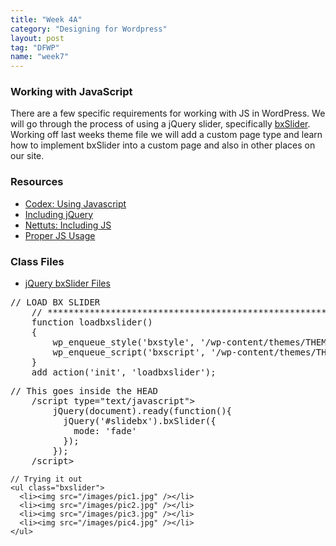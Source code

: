 ```yaml
---
title: "Week 4A"
category: "Designing for Wordpress"
layout: post
tag: "DFWP"
name: "week7"
---
```


### Working with JavaScript

There are a few specific requirements for working with JS in WordPress. We will go through the process of using a jQuery slider, specifically [bxSlider](http://bxslider.com/). Working off last weeks theme file we will add a custom page type and learn how to implement bxSlider into a custom page and also in other places on our site. 

### Resources

* [Codex: Using Javascript](http://codex.wordpress.org/Using_Javascript)
* [Including jQuery](http://digwp.com/2009/06/including-jquery-in-wordpress-the-right-way/)
* [Nettuts: Including JS](http://wp.tutsplus.com/articles/how-to-include-javascript-and-css-in-your-wordpress-themes-and-plugins/)
* [Proper JS Usage](http://wp.tutsplus.com/articles/cheat-sheets/the-complete-guide-to-proper-javascript-usage-with-wordpress/)

### Class Files

* [jQuery bxSlider Files](media/wordpress/jquery.bxslider.zip)


<pre>// LOAD BX SLIDER
	// *********************************************************
	function loadbxslider()
	{
	    wp_enqueue_style('bxstyle', '/wp-content/themes/THEME-NAME/jquery.bxslider/jquery.bxslider.css');
	    wp_enqueue_script('bxscript', '/wp-content/themes/THEME-NAME/jquery.bxslider/jquery.bxslider.min.js', array('jquery'));
	}
	add_action('init', 'loadbxslider');
</pre>

<pre>// This goes inside the HEAD
	/script type="text/javascript">
		jQuery(document).ready(function(){
		  jQuery('#slidebx').bxSlider({
		    mode: 'fade'
		  });
		});
	/script>
</pre>


	// Trying it out
	<ul class="bxslider">
	  <li><img src="/images/pic1.jpg" /></li>
	  <li><img src="/images/pic2.jpg" /></li>
	  <li><img src="/images/pic3.jpg" /></li>
	  <li><img src="/images/pic4.jpg" /></li>
	</ul>
